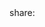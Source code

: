 
<!--- For use in this library, usa-icons were added to a custom kit in font-awesome 
and then are used as fonts... 
svgs should be available in the uswds directory -->
<div class="social-share social-share-inverse">
    share:
    <a href="#"><i class="fa-brands fa-facebook-f"></i></a>
    <a href="#"><i class="fa-brands fa-twitter"></i></a>
    <a href="#"><i class="fa-brands fa-linkedin"></i></a>
    <a href="#"><i class="fa-brands fa-pinterest"></i></a>
    <a href="#"><i class="fa-kit fa-mail"></i></a>
    <a href="#"><i class="fa-kit fa-print"></i></a>
</div>
